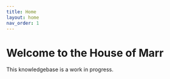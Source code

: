 ```yaml
---
title: Home
layout: home
nav_order: 1
---
```

# Welcome to the House of Marr

This knowledgebase is a work in progress.
